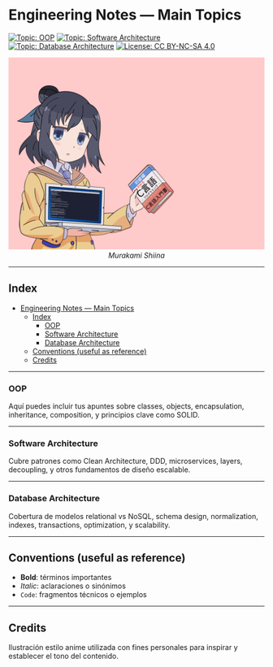 # Engineering Notes — Main Topics

<!-- Badges -->
[![Topic: OOP](https://img.shields.io/badge/Topic-OOP-blue?style=flat-square)](#oop)
[![Topic: Software Architecture](https://img.shields.io/badge/Topic-Software%20Architecture-green?style=flat-square)](#software-architecture)
[![Topic: Database Architecture](https://img.shields.io/badge/Topic-Database%20Architecture-orange?style=flat-square)](#database-architecture)
[![License: CC BY-NC-SA 4.0](https://img.shields.io/badge/License-CC%20BY--NC--SA%204.0-lightgrey?style=flat-square)](https://creativecommons.org/licenses/by-nc-sa/4.0/)
<p align="center">
  <img src="./assets/home.png" alt="Doble página del glosario con personaje estilo anime en el centro" width="720" />
  <br/>
  <em>Murakami Shiina</em>
</p>

---

## Index

- [Engineering Notes — Main Topics](#engineering-notes--main-topics)
  - [Index](#index)
    - [OOP](#oop)
    - [Software Architecture](#software-architecture)
    - [Database Architecture](#database-architecture)
  - [Conventions (useful as reference)](#conventions-useful-as-reference)
  - [Credits](#credits)

---

### OOP

Aquí puedes incluir tus apuntes sobre classes, objects, encapsulation, inheritance, composition, y principios clave como SOLID.

---

### Software Architecture

Cubre patrones como Clean Architecture, DDD, microservices, layers, decoupling, y otros fundamentos de diseño escalable.

---

### Database Architecture

Cobertura de modelos relational vs NoSQL, schema design, normalization, indexes, transactions, optimization, y scalability.

---

## Conventions (useful as reference)

- **Bold**: términos importantes  
- _Italic_: aclaraciones o sinónimos  
- `Code`: fragmentos técnicos o ejemplos

---

## Credits

Ilustración estilo anime utilizada con fines personales para inspirar y establecer el tono del contenido.
